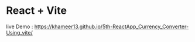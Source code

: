# React + Vite

live Demo : https://khameer13.github.io/5th-ReactApp_Currency_Converter-Using_vite/
